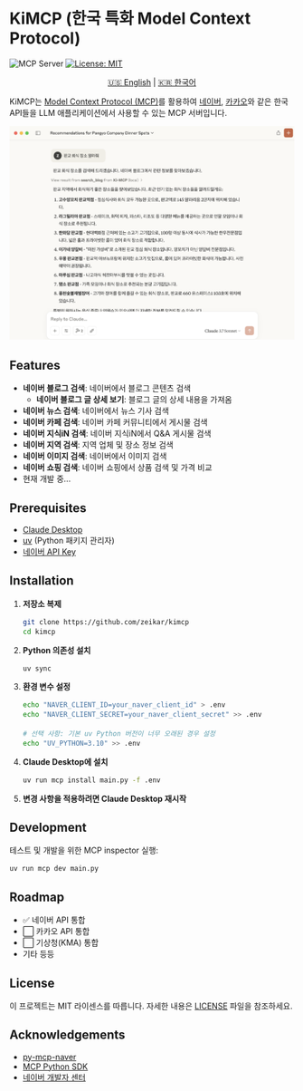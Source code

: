 # KiMCP (한국 특화 Model Context Protocol)

![](https://badge.mcpx.dev?type=server "MCP Server")
[![License: MIT](https://img.shields.io/badge/License-MIT-yellow.svg)](https://opensource.org/licenses/MIT)

<p align="center">
  <a href="README.en.md">🇺🇸 English</a> |
  <a href="README.md">🇰🇷 한국어</a>
</p>

KiMCP는 [Model Context Protocol (MCP)](https://modelcontextprotocol.io/introduction)를 활용하여 [네이버](http://www.naver.com/), [카카오](https://www.kakaocorp.com/)와 같은 한국 API들을 LLM 애플리케이션에서 사용할 수 있는 MCP 서버입니다.

![스크린샷](screenshots/screenshot-0.png)

## Features

- **네이버 블로그 검색**: 네이버에서 블로그 콘텐츠 검색
  - **네이버 블로그 글 상세 보기**: 블로그 글의 상세 내용을 가져옴
- **네이버 뉴스 검색**: 네이버에서 뉴스 기사 검색
- **네이버 카페 검색**: 네이버 카페 커뮤니티에서 게시물 검색
- **네이버 지식iN 검색**: 네이버 지식iN에서 Q&A 게시물 검색
- **네이버 지역 검색**: 지역 업체 및 장소 정보 검색
- **네이버 이미지 검색**: 네이버에서 이미지 검색
- **네이버 쇼핑 검색**: 네이버 쇼핑에서 상품 검색 및 가격 비교
- 현재 개발 중...

## Prerequisites

- [Claude Desktop](https://claude.ai/download)
- [uv](https://docs.astral.sh/uv/getting-started/installation/) (Python 패키지 관리자)
- [네이버 API Key](https://developers.naver.com/apps/#/register)

## Installation

1. **저장소 복제**

   ```bash
   git clone https://github.com/zeikar/kimcp
   cd kimcp
   ```

2. **Python 의존성 설치**

   ```bash
   uv sync
   ```

3. **환경 변수 설정**

   ```bash
   echo "NAVER_CLIENT_ID=your_naver_client_id" > .env
   echo "NAVER_CLIENT_SECRET=your_naver_client_secret" >> .env

   # 선택 사항: 기본 uv Python 버전이 너무 오래된 경우 설정
   echo "UV_PYTHON=3.10" >> .env
   ```

4. **Claude Desktop에 설치**

   ```bash
   uv run mcp install main.py -f .env
   ```

5. **변경 사항을 적용하려면 Claude Desktop 재시작**

## Development

테스트 및 개발을 위한 MCP inspector 실행:

```bash
uv run mcp dev main.py
```

## Roadmap

- ✅ 네이버 API 통합
- ⬜ 카카오 API 통합
- ⬜ 기상청(KMA) 통합
- 기타 등등

## License

이 프로젝트는 MIT 라이센스를 따릅니다. 자세한 내용은 [LICENSE](LICENSE) 파일을 참조하세요.

## Acknowledgements

- [py-mcp-naver](https://github.com/pfldy2850/py-mcp-naver)
- [MCP Python SDK](https://github.com/modelcontextprotocol/python-sdk)
- [네이버 개발자 센터](https://developers.naver.com/main)
